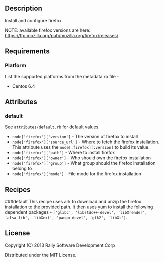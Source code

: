 ## Description
Install and configure firefox.

NOTE: available firefox versions are here:   https://ftp.mozilla.org/pub/mozilla.org/firefox/releases/

## Requirements
### Platform
List the supported platforms from the metadata.rb file -
* Centos 6.4

## Attributes
### default
See `attributes/default.rb` for default values

* `node['firefox']['version']` - The version of firefox to install
* `node['firefox']['source_url']` - Where to fetch the firefox installation. This attribute uses the `node[:firefox][:version]` to build its value.
* `node['firefox']['path']` - Where to install firefox
* `node['firefox']['owner']` - Who should own the firefox installation
* `node['firefox']['group']` - What group should the firefox installation belong to
* `node['firefox']['mode']` - File mode for the firefox installation

## Recipes
###default
This recipe uses ark to download and unzip the firefox installation to the provided path. It then uses yum to install the following dependent packages - `['glibc', 'libstdc++-devel', 'libXrender', 'alsa-lib', 'libXext', 'pango-devel', 'gtk2', 'libXt']`. 

## License
Copyright (C) 2013 Rally Software Development Corp

Distributed under the MIT License.
